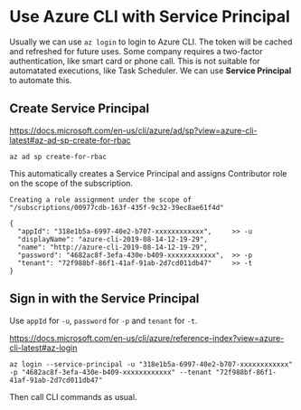 # Use Azure CLI with Service Principal

Usually we can use `az login` to login to Azure CLI. The token will be cached and refreshed for future uses. Some company requires a two-factor authentication, like smart card or phone call. This is not suitable for automatated executions, like Task Scheduler. We can use **Service Principal** to automate this. 

## Create Service Principal

https://docs.microsoft.com/en-us/cli/azure/ad/sp?view=azure-cli-latest#az-ad-sp-create-for-rbac

```batch
az ad sp create-for-rbac
```
This automatically creates a Service Principal and assigns Contributor role on the scope of the subscription.
```batch
Creating a role assignment under the scope of "/subscriptions/00977cdb-163f-435f-9c32-39ec8ae61f4d"

{
  "appId": "318e1b5a-6997-40e2-b707-xxxxxxxxxxxx",     >> -u
  "displayName": "azure-cli-2019-08-14-12-19-29",
  "name": "http://azure-cli-2019-08-14-12-19-29",
  "password": "4682ac8f-3efa-430e-b409-xxxxxxxxxxxx",  >> -p
  "tenant": "72f988bf-86f1-41af-91ab-2d7cd011db47"     >> -t
}
```

## Sign in with the Service Principal

Use `appId` for `-u`, `password` for `-p` and `tenant` for `-t`.

https://docs.microsoft.com/en-us/cli/azure/reference-index?view=azure-cli-latest#az-login

```batch
az login --service-principal -u "318e1b5a-6997-40e2-b707-xxxxxxxxxxxx" -p "4682ac8f-3efa-430e-b409-xxxxxxxxxxxx" --tenant "72f988bf-86f1-41af-91ab-2d7cd011db47"
```

Then call CLI commands as usual.